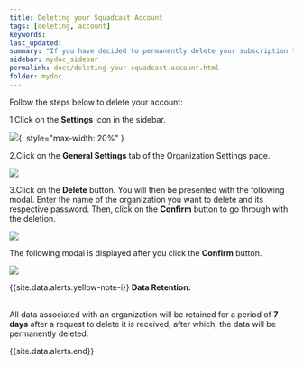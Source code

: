 ```yaml
---
title: Deleting your Squadcast Account
tags: [deleting, account]
keywords: 
last_updated: 
summary: "If you have decided to permanently delete your subscription to Squadcast, this document will help you understand how to do so"
sidebar: mydoc_sidebar
permalink: docs/deleting-your-squadcast-account.html
folder: mydoc
---
```


Follow the steps below to delete your account:

1.Click on the **Settings** icon in the sidebar.

![](images/deleting_1.png){: style="max-width: 20%" }

2.Click on the **General Settings** tab of the Organization Settings page.

![](images/deleting_2.png)

3.Click on the **Delete** button. You will then be presented with the following modal. Enter the name of the organization you want to delete and its respective password. Then, click on the **Confirm** button to go through with the deletion.

![](images/deleting_3.png)

The following modal is displayed after you click the **Confirm** button.

![](images/deleting_4.png)

{{site.data.alerts.yellow-note-i}}
<b>Data Retention: </b>
<br/><br/><p>All data associated with an organization will be retained for a period of <b>7 days</b> after a request to delete it is received; after which, the data will be permanently deleted.</p>
{{site.data.alerts.end}}